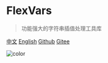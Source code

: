 <!-- ![logo](_media/icon.svg) -->

# FlexVars

>功能强大的字符串插值处理工具库

[中文](/cn/) 
[English](/en/) 
[Github](https://github.com/zhangfisher/flexvars)
[Gitee](https://gitee.com/zhangfisher/flexvars)




![color](#f0f0f0)